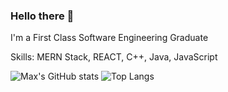 ### Hello there 👋
I'm a First Class Software Engineering Graduate 

Skills: MERN Stack, REACT, C++, Java, JavaScript


![Max's GitHub stats](https://github-readme-stats.vercel.app/api?username=MaxSmith19&count_private=true&show_icons=true&theme=synthwave)
![Top Langs](https://github-readme-stats.vercel.app/api/top-langs/?username=MaxSmith19&layout=compact&theme=synthwave)
